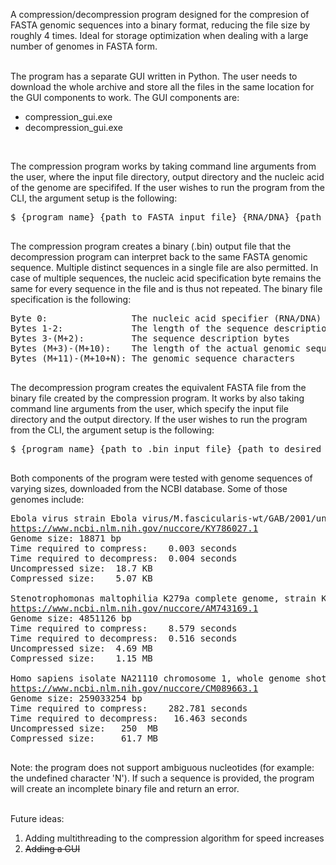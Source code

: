 A compression/decompression program designed for the compresion of FASTA genomic sequences into a binary format, reducing the file size by roughly 4 times. Ideal for storage optimization when dealing with a large number of genomes in FASTA form.<br><br>

The program has a separate GUI written in Python. The user needs to download the whole archive and store all the files in the same location for the GUI components to work. The GUI components are:

- compression_gui.exe
- decompression_gui.exe

<br>

The compression program works by taking command line arguments from the user, where the input file directory, output directory and the nucleic acid of the genome are specififed. If the user wishes to run the program from the CLI, the argument setup is the following:

<pre>
$ {program name} {path to FASTA input file} {RNA/DNA} {path to desired output directory}<br>
</pre>
  
The compression program creates a binary (.bin) output file that the decompression program can interpret back to the same FASTA genomic sequence. Multiple distinct sequences in a single file are also permitted. In case of multiple sequences, the nucleic acid specification byte remains the same for every sequence in the file and is thus not repeated. The binary file specification is the following:

<pre>
Byte 0:                The nucleic acid specifier (RNA/DNA)
Bytes 1-2:             The length of the sequence description in characters (M)  
Bytes 3-(M+2):         The sequence description bytes  
Bytes (M+3)-(M+10):    The length of the actual genomic sequence in base pairs (N)  
Bytes (M+11)-(M+10+N): The genomic sequence characters<br>
</pre>

The decompression program creates the equivalent FASTA file from the binary file created by the compression program. It works by also taking command line arguments from the user, which specify the input file directory and the output directory. If the user wishes to run the program from the CLI, the argument setup is the following:

<pre>
$ {program name} {path to .bin input file} {path to desired output directory}<br>
</pre>

Both components of the program were tested with genome sequences of varying sizes, downloaded from the NCBI database. Some of those genomes include:

<pre>
Ebola virus strain Ebola virus/M.fascicularis-wt/GAB/2001/untreated-CCL053D9, complete genome
<a href="https://www.ncbi.nlm.nih.gov/nuccore/KY786027.1">https://www.ncbi.nlm.nih.gov/nuccore/KY786027.1</a>
Genome size: 18871 bp
Time required to compress:    0.003 seconds
Time required to decompress:  0.004 seconds
Uncompressed size:  18.7 KB
Compressed size:    5.07 KB

Stenotrophomonas maltophilia K279a complete genome, strain K279a
<a href="https://www.ncbi.nlm.nih.gov/nuccore/AM743169.1">https://www.ncbi.nlm.nih.gov/nuccore/AM743169.1</a>
Genome size: 4851126 bp
Time required to compress:    8.579 seconds
Time required to decompress:  0.516 seconds
Uncompressed size:  4.69 MB
Compressed size:    1.15 MB

Homo sapiens isolate NA21110 chromosome 1, whole genome shotgun sequence
<a href="https://www.ncbi.nlm.nih.gov/nuccore/CM089663.1">https://www.ncbi.nlm.nih.gov/nuccore/CM089663.1</a>
Genome size: 259033254 bp
Time required to compress:    282.781 seconds
Time required to decompress:   16.463 seconds
Uncompressed size:   250  MB
Compressed size:     61.7 MB<br>
</pre>

Note: the program does not support ambiguous nucleotides (for example: the undefined character 'N'). If such a sequence is provided, the program will create an incomplete binary file and return an error.<br><br>

Future ideas: 
1. Adding multithreading to the compression algorithm for speed increases
2. ~~Adding a GUI~~
